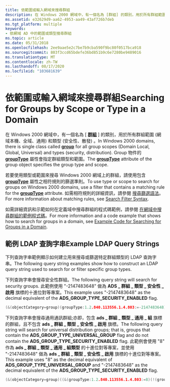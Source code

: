 ```yaml
---
title: 依範圍或輸入網域來搜尋群組
description: 在 Windows 2000 網域中，有一個名為 [群組] 的類別，用於所有群組範圍 (網域本機、全域、通用) 和類型 (安全性、散發) 。
ms.assetid: e32629d9-aa62-4953-aa49-43af726b7deb
ms.tgt_platform: multiple
keywords:
- 依網域 AD 中的範圍或類型搜尋群組
ms.topic: article
ms.date: 05/31/2018
ms.openlocfilehash: 2ee9aae5e2c7be7b9cba590f9bc80f0517bca918
ms.sourcegitcommit: 803f3ccd65bdefe36bd851b9c6e7280be9489016
ms.translationtype: MT
ms.contentlocale: zh-TW
ms.lasthandoff: 08/17/2020
ms.locfileid: "103681639"
---
```

# <a name="searching-for-groups-by-scope-or-type-in-a-domain"></a><span data-ttu-id="a4d68-104">依範圍或輸入網域來搜尋群組</span><span class="sxs-lookup"><span data-stu-id="a4d68-104">Searching for Groups by Scope or Type in a Domain</span></span>

<span data-ttu-id="a4d68-105">在 Windows 2000 網域中，有一個名為 [ [**群組**](/windows/desktop/ADSchema/c-group) ] 的類別，用於所有群組範圍 (網域本機、全域、通用) 和類型 (安全性、散發) 。</span><span class="sxs-lookup"><span data-stu-id="a4d68-105">In Windows 2000 domains, there is single class called [**group**](/windows/desktop/ADSchema/c-group) for all group scopes (Domain Local, Global, Universal) and types (security, distribution).</span></span> <span data-ttu-id="a4d68-106">Group 物件的 [**groupType**](/windows/desktop/ADSchema/a-grouptype) 屬性會指定群組類型和範圍。</span><span class="sxs-lookup"><span data-stu-id="a4d68-106">The [**groupType**](/windows/desktop/ADSchema/a-grouptype) attribute of the group object specifies the group type and scope.</span></span>

<span data-ttu-id="a4d68-107">若要使用類型或範圍來搜尋 Windows 2000 網域上的群組，請使用包含 [**groupType**](/windows/desktop/ADSchema/a-grouptype) 屬性之相符規則的篩選準則。</span><span class="sxs-lookup"><span data-stu-id="a4d68-107">To use type or scope to search for groups on Windows 2000 domains, use a filter that contains a matching rule for the [**groupType**](/windows/desktop/ADSchema/a-grouptype) attribute.</span></span> <span data-ttu-id="a4d68-108">如需相符規則的詳細資訊，請參閱 [搜尋篩選語法](/windows/desktop/ADSI/search-filter-syntax)。</span><span class="sxs-lookup"><span data-stu-id="a4d68-108">For more information about matching rules, see [Search Filter Syntax](/windows/desktop/ADSI/search-filter-syntax).</span></span>

<span data-ttu-id="a4d68-109">如需詳細資訊和示範如何在定義域中搜尋群組的程式碼範例，請參閱 [在網域中搜尋群組的範例程式碼](example-code-for-performing-a-query-in-a-domain.md)。</span><span class="sxs-lookup"><span data-stu-id="a4d68-109">For more information and a code example that shows how to search for groups in a domain, see [Example Code for Searching for Groups in a Domain](example-code-for-performing-a-query-in-a-domain.md).</span></span>

## <a name="example-ldap-query-strings"></a><span data-ttu-id="a4d68-110">範例 LDAP 查詢字串</span><span class="sxs-lookup"><span data-stu-id="a4d68-110">Example LDAP Query Strings</span></span>

<span data-ttu-id="a4d68-111">下列查詢字串範例顯示如何建立用來搜尋或篩選特定群組類型的 LDAP 查詢字串。</span><span class="sxs-lookup"><span data-stu-id="a4d68-111">The following query string examples show how to construct an LDAP query string used to search for or filter specific group types.</span></span>

<span data-ttu-id="a4d68-112">下列查詢字串會搜尋安全性群組。</span><span class="sxs-lookup"><span data-stu-id="a4d68-112">The following query string will search for security groups.</span></span> <span data-ttu-id="a4d68-113">此範例使用 "-2147483648" 做為 **ADS \_ 群組 \_ 類型 \_ 安全性 \_ 啟用** 旗標的十進位對等專案。</span><span class="sxs-lookup"><span data-stu-id="a4d68-113">This example uses "-2147483648" as the decimal equivalent of the **ADS\_GROUP\_TYPE\_SECURITY\_ENABLED** flag.</span></span>


```C++
(&(objectCategory=group)(groupType:1.2.840.113556.1.4.803:=-2147483648))
```



<span data-ttu-id="a4d68-114">下列查詢字串會搜尋通用通訊群組;亦即，包含 **ads \_ 群組 \_ 類型 \_ 通用 \_ 組** 旗標的群組，且不包含 **ads \_ 群組 \_ 類型 \_ 安全性 \_ 啟用** 旗標。</span><span class="sxs-lookup"><span data-stu-id="a4d68-114">The following query string will search for universal distribution groups; that is, groups that contain the **ADS\_GROUP\_TYPE\_UNIVERSAL\_GROUP** flag and do not contain the **ADS\_GROUP\_TYPE\_SECURITY\_ENABLED** flag.</span></span> <span data-ttu-id="a4d68-115">此範例會使用 "8" 作為 **ads \_ 群組 \_ 類型 \_ 通用 \_ 組類型** 的十進位對等專案，並使用 "-2147483648" 做為 **ads \_ 群組 \_ 類型 \_ 安全性 \_ 啟用** 旗標的十進位對等專案。</span><span class="sxs-lookup"><span data-stu-id="a4d68-115">This example uses "8" as the decimal equivalent of **ADS\_GROUP\_TYPE\_UNIVERSAL\_GROUP** and "-2147483648" as the decimal equivalent of the **ADS\_GROUP\_TYPE\_SECURITY\_ENABLED** flag.</span></span>


```C++
(&(objectCategory=group)((&(groupType:1.2.840.113556.1.4.803:=8)(!(groupType:1.2.840.113556.1.4.803:=-2147483648)))))
```



 

 